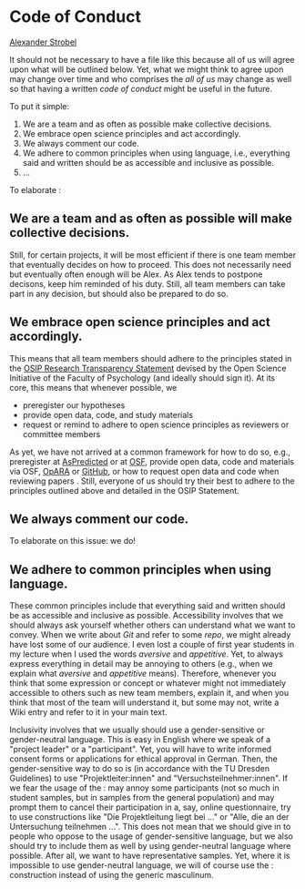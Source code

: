 # Code of Conduct <!-- Don't know whether we need this ... -->

[Alexander Strobel](mailto:alexander.strobel@tu-dresden.de)

It should not be necessary to have a file like this because all of us will agree upon what will be outlined below. 
Yet, what we might think to agree upon may change over time and who comprises the *all of us* may change as well so that having a written *code of conduct* might be useful in the future.

To put it simple:

1. We are a team and as often as possible make collective decisions.
2. We embrace open science principles and act accordingly.
3. We always comment our code.
4. We adhere to common principles when using language, i.e., everything said and written should be as accessible and inclusive as possible. 
8. ...

To elaborate :

## We are a team and as often as possible will make collective decisions.

Still, for certain projects, it will be most efficient if there is one team member that eventually decides on how to proceed. 
This does not necessarily need but eventually often enough will be Alex.
As Alex tends to postpone decisons, keep him reminded of his duty.
Still, all team members can take part in any decision, but should also be prepared to do so.

## We embrace open science principles and act accordingly.

This means that all team members should adhere to the principles stated in the [OSIP Research Transparency Statement](https://tu-dresden.de/mn/psychologie/die-fakultaet/open-science/osip-research-transparency-statement) devised by the Open Science Initiative of the Faculty of Psychology (and ideally should sign it). At its core, this means that whenever possible, we 

- preregister our hypotheses
- provide open data, code, and study materials
- request or remind to adhere to open science principles as reviewers or committee members 

As yet, we have not arrived at a common framework for how to do so, e.g., preregister at [AsPredicted](https://github.com/alex-strobel/DPP-LabManual/wiki/AsPredicted) or at [OSF](https://github.com/alex-strobel/DPP-LabManual/wiki/OSF), provide open data, code and materials via OSF, [OpARA](https://github.com/alex-strobel/DPP-LabManual/wiki/OpARA) or [GitHub](https://github.com/alex-strobel/DPP-LabManual/wiki/GitHub), or how to request open data and code when reviewing papers <!-- add template -->. Still, everyone of us should try their best to adhere to the principles outlined above and detailed in the OSIP Statement.  

## We always comment our code.

To elaborate on this issue: we do!

## We adhere to common principles when using language.

These common principles include that everything said and written should be as accessible and inclusive as possible.
Accessibility involves that we should always ask yourself whether others can understand what we want to convey. 
When we write about *Git* and refer to some *repo*, we might already have lost some of our audience. 
I even lost a couple of first year students in my lecture when I used the words *aversive* and *appetitive*. 
Yet, to always express everything in detail may be annoying to others (e.g., when we explain what *aversive* and *appetitive* means). 
Therefore, whenever you think that some expression or concept or whatever might not immediately accessible to others such as new team members, explain it, and when you think that most of the team will understand it, but some may not, write a Wiki entry and refer to it in your main text.   

Inclusivity involves that we usually should use a gender-sensitive or gender-neutral language. 
This is easy in English where we speak of a "project leader" or a "participant". 
Yet, you will have to write informed consent forms or applications for ethical approval in German. 
Then, the gender-sensitive way to do so is (in accordance with the TU Dresden Guidelines) <!-- add link --> to use "Projektleiter:innen" and "Versuchsteilnehmer:innen". 
If we fear the usage of the : may annoy some participants (not so much in student samples, but in samples from the general population) and may prompt them to cancel their participation in a, say, online questionnaire, try to use constructions like "Die Projektleitung liegt bei ..." or "Alle, die an der Untersuchung teilnehmen ...".
This does not mean that we should give in to people who oppose to the usage of gender-sensitive language, but we also should try to include them as well by using gender-neutral language where possible. 
After all, we want to have representative samples. 
Yet, where it is impossible to use gender-neutral language, we will of course use the : construction instead of using the generic masculinum.


